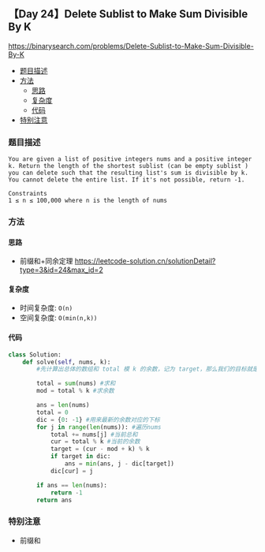 
##  【Day 24】Delete Sublist to Make Sum Divisible By K

https://binarysearch.com/problems/Delete-Sublist-to-Make-Sum-Divisible-By-K

* [题目描述](https://github.com/ZhangNN2018/91alg/blob/main/Basic/array_stack_queue/%E3%80%90Day%205%E3%80%91232.%20%E7%94%A8%E6%A0%88%E5%AE%9E%E7%8E%B0%E9%98%9F%E5%88%97.md#%E9%A2%98%E7%9B%AE%E6%8F%8F%E8%BF%B0)
* [方法](https://github.com/ZhangNN2018/91alg/blob/main/Basic/array_stack_queue/%E3%80%90Day%205%E3%80%91232.%20%E7%94%A8%E6%A0%88%E5%AE%9E%E7%8E%B0%E9%98%9F%E5%88%97.md#%E6%96%B9%E6%B3%95)
     * [思路](https://github.com/ZhangNN2018/91alg/blob/main/Basic/array_stack_queue/%E3%80%90Day%205%E3%80%91232.%20%E7%94%A8%E6%A0%88%E5%AE%9E%E7%8E%B0%E9%98%9F%E5%88%97.md#%E6%80%9D%E8%B7%AF)
     * [复杂度](https://github.com/ZhangNN2018/91alg/blob/main/Basic/array_stack_queue/%E3%80%90Day%205%E3%80%91232.%20%E7%94%A8%E6%A0%88%E5%AE%9E%E7%8E%B0%E9%98%9F%E5%88%97.md#%E5%A4%8D%E6%9D%82%E5%BA%A6)
     * [代码](https://github.com/ZhangNN2018/91alg/blob/main/Basic/array_stack_queue/%E3%80%90Day%205%E3%80%91232.%20%E7%94%A8%E6%A0%88%E5%AE%9E%E7%8E%B0%E9%98%9F%E5%88%97.md#%E4%BB%A3%E7%A0%81)
* [特别注意](https://github.com/ZhangNN2018/91alg/blob/main/Basic/array_stack_queue/%E3%80%90Day%205%E3%80%91232.%20%E7%94%A8%E6%A0%88%E5%AE%9E%E7%8E%B0%E9%98%9F%E5%88%97.md#%E7%89%B9%E5%88%AB%E6%B3%A8%E6%84%8F)

### 题目描述
    You are given a list of positive integers nums and a positive integer k. Return the length of the shortest sublist (can be empty sublist ) you can delete such that the resulting list's sum is divisible by k. You cannot delete the entire list. If it's not possible, return -1.

    Constraints
    1 ≤ n ≤ 100,000 where n is the length of nums

### 方法

#### 思路
* 前缀和+同余定理
https://leetcode-solution.cn/solutionDetail?type=3&id=24&max_id=2

#### 复杂度
* 时间复杂度: `O(n)`
* 空间复杂度: `O(min(n,k))`

#### 代码
```python
class Solution:
    def solve(self, nums, k):
        #先计算出总体的数组和 total 模 k 的余数，记为 target，那么我们的目标就是找到一段模 k 等于 target 的子数组

        total = sum(nums) #求和
        mod = total % k #求余数

        ans = len(nums) 
        total = 0
        dic = {0: -1} #用来最新的余数对应的下标
        for j in range(len(nums)): #遍历nums
            total += nums[j] #当前总和
            cur = total % k #当前的余数
            target = (cur - mod + k) % k 
            if target in dic:
                ans = min(ans, j - dic[target])
            dic[cur] = j

        if ans == len(nums):
            return -1
        return ans       
```
### 特别注意
* 前缀和
